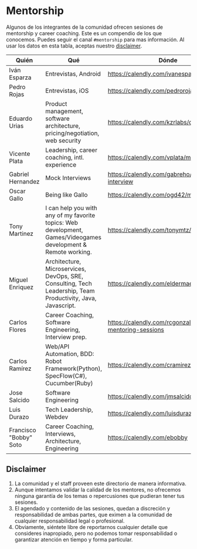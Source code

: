 # Mentorship

Algunos de los integrantes de la comunidad ofrecen sesiones de mentorship y career coaching. Este es un compendio de los que 
conocemos. Puedes seguir el canal `#mentorship` para mas información. Al usar los datos en esta tabla, aceptas nuestro [disclaimer](#disclaimer).

|Quién|Qué|Dónde|Twitter|
|---|---|---|---|
|Iván Esparza|Entrevistas, Android|https://calendly.com/ivanesparza|[@ivanebernal](https://twitter.com/ivanebernal)|
|Pedro Rojas|Entrevistas, iOS|https://calendly.com/pedrorojas|[@pitt500](https://twitter.com/pitt500)|
|Eduardo Urias|Product management, software architecture, pricing/negotiation, web security |https://calendly.com/kzrlabs/devz-1-1|[@larsx2](https://twitter.com/larsx2)|
|Vicente Plata|Leadership, career coaching, intl. experience|https://calendly.com/vplata/mentorship|[@xnt](https://twitter.com/xnt)|
|Gabriel Hernandez|Mock Interviews|https://calendly.com/gabreho/mock-interview|[@gabreho](https://twitter.com/gabreho)|
|Oscar Gallo|Being like Gallo|https://calendly.com/ogd42/mentor-day|[@Oscar_GalloG](https://twitter.com/Oscar_GalloG)|
|Tony Martinez|I can help you with any of my favorite topics: Web development, Games/Videogames development & Remote working.|https://calendly.com/tonymtz/mentorship|[@_TonyMtz](https://twitter.com/_TonyMtz)|
|Miguel Enriquez|Architecture, Microservices, DevOps, SRE, Consulting, Tech Leadership, Team Productivity, Java, Javascript.|https://calendly.com/eldermael/mentoria|[@Eldermael](https://twitter.com/eldermael)|
|Carlos Flores|Career Coaching, Software Engineering, Interview prep.|https://calendly.com/rcgonzalezf/devz-mentoring-sessions|[@rcgonzalezf](https://twitter.com/rcgonzalezf)|
|Carlos Ramírez|Web/API Automation, BDD: Robot Framework(Python), SpecFlow(C#), Cucumber(Ruby)|https://calendly.com/cramirez-griego||
|Jose Salcido|Software Engineering|https://calendly.com/jmsalcidoaguilar/1on1|[@jmsalcido](https://twitter.com/jmsalcido)|
|Luis Durazo|Tech Leadership, Webdev|https://calendly.com/luisdurazoa|[@luisdurazoa](https://twitter.com/luisdurazoa)|
|Francisco "Bobby" Soto|Career Coaching, Interviews, Architecture, Engineering|https://calendly.com/ebobby|[@_ebobby](https://twitter.com/_ebobby)|


## Disclaimer

1. La comunidad y el staff proveen este directorio de manera informativa. 
2. Aunque intentamos validar la calidad de los mentores, no ofrecemos ninguna garantía de los temas o repercusiones que pudieran tener tus sesiones. 
3. El agendado y contenido de las sesiones, quedan a discreción y responsabilidad de ambas partes, que eximen a la comunidad de cualquier responsabilidad legal o profesional. 
4. Obviamente, siéntete libre de reportarnos cualquier detalle que consideres inapropiado, pero no podemos tomar responsabilidad o garantizar atención en tiempo y forma particular.
